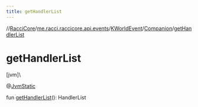 ```yaml
---
title: getHandlerList
---
```

//[RacciCore](../../../../index.html)/[me.racci.raccicore.api.events](../../index.html)/[KWorldEvent](../index.html)/[Companion](index.html)/[getHandlerList](get-handler-list.html)



# getHandlerList



[jvm]\




@[JvmStatic](https://kotlinlang.org/api/latest/jvm/stdlib/kotlin.jvm/-jvm-static/index.html)



fun [getHandlerList](get-handler-list.html)(): HandlerList




